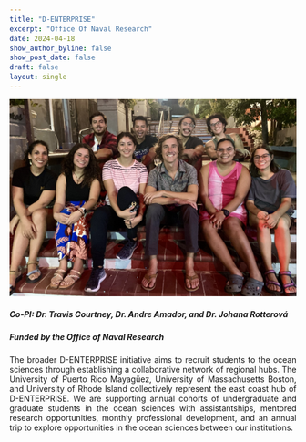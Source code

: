 ```yaml
---
title: "D-ENTERPRISE"
excerpt: "Office Of Naval Research"
date: 2024-04-18
show_author_byline: false
show_post_date: false
draft: false
layout: single
---
```


<div style="text-align: center;">
<img src="featured-hex.png" width="600"> 
</div>

<div style="text-align: justify;">

##### Co-PI: Dr. Travis Courtney, Dr. Andre Amador, and Dr. Johana Rotterová
##### Funded by the Office of Naval Research

The broader D-ENTERPRISE initiative aims to recruit students to the ocean sciences through establishing a collaborative network of regional hubs. The University of Puerto Rico Mayagüez, University of Massachusetts Boston, and University of Rhode Island collectively represent the east coast hub of D-ENTERPRISE. We are supporting annual cohorts of undergraduate and graduate students in the ocean sciences with assistantships, mentored research opportunities, monthly professional development, and an annual trip to explore opportunities in the ocean sciences between our institutions.  

</div>